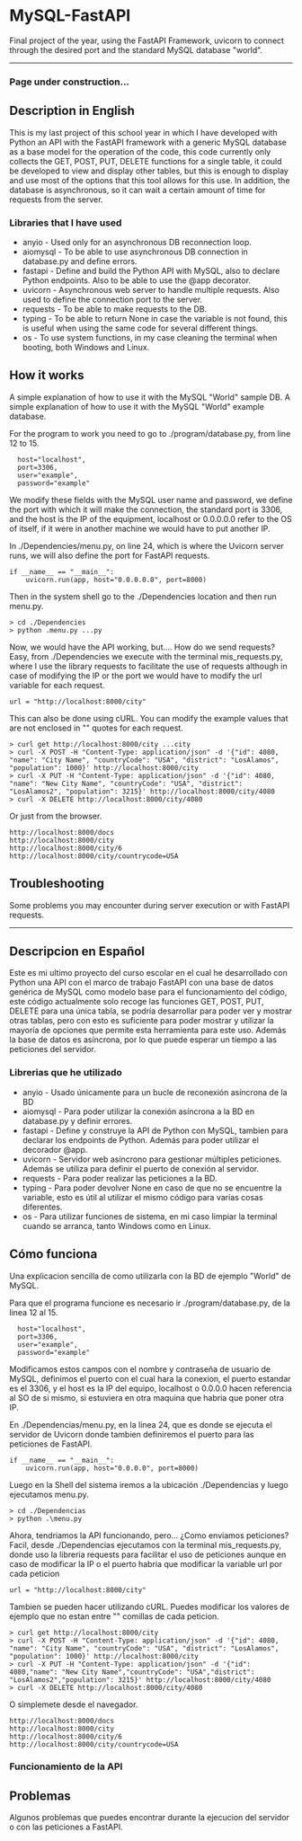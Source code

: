 # MySQL-FastAPI

Final project of the year, using the FastAPI Framework, uvicorn to connect through the desired port and the standard MySQL database "world".

---
### Page under construction...

## Description in English
This is my last project of this school year in which I have developed with Python an API with the FastAPI framework with a generic MySQL database as a base model for the operation of the code, this code currently only collects the GET, POST, PUT, DELETE functions for a single table, it could be developed to view and display other tables, but this is enough to display and use most of the options that this tool allows for this use. In addition, the database is asynchronous, so it can wait a certain amount of time for requests from the server.

### Libraries that I have used
- anyio - Used only for an asynchronous DB reconnection loop.
- aiomysql - To be able to use asynchronous DB connection in database.py and define errors.
- fastapi - Define and build the Python API with MySQL, also to declare Python endpoints. Also to be able to use the @app decorator.
- uvicorn - Asynchronous web server to handle multiple requests. Also used to define the connection port to the server.
- requests - To be able to make requests to the DB.
- typing - To be able to return None in case the variable is not found, this is useful when using the same code for several different things.
- os - To use system functions, in my case cleaning the terminal when booting, both Windows and Linux.

## How it works
A simple explanation of how to use it with the MySQL "World" sample DB.
A simple explanation of how to use it with the MySQL "World" example database.

For the program to work you need to go to ./program/database.py, from line 12 to 15.
```
  host="localhost",
  port=3306,
  user="example", 
  password="example"
```
We modify these fields with the MySQL user name and password, we define the port with which it will make the connection, the standard port is 3306, and the host is the IP of the equipment, localhost or 0.0.0.0.0 refer to the OS of itself, if it were in another machine we would have to put another IP.

In ./Dependencies/menu.py, on line 24, which is where the Uvicorn server runs, we will also define the port for FastAPI requests.
```
if __name__ == "__main__":
    uvicorn.run(app, host="0.0.0.0.0", port=8000)
```
Then in the system shell go to the ./Dependencies location and then run menu.py.

```
> cd ./Dependencies
> python .menu.py ...py
```
Now, we would have the API working, but.... How do we send requests?
Easy, from ./Dependencies we execute with the terminal mis_requests.py, where I use the library requests
to facilitate the use of requests although in case of modifying the IP or the port we would have to modify the url variable for each request.
```
url = "http://localhost:8000/city"
```

This can also be done using cURL.
You can modify the example values that are not enclosed in "" quotes for each request.
```
> curl get http://localhost:8000/city ...city
> curl -X POST -H "Content-Type: application/json" -d '{"id": 4080, "name": "City Name", "countryCode": "USA", "district": "LosAlamos", "population": 1000}' http://localhost:8000/city
> curl -X PUT -H "Content-Type: application/json" -d '{"id": 4080, "name": "New City Name", "countryCode": "USA", "district": "LosAlamos2", "population": 3215}' http://localhost:8000/city/4080
> curl -X DELETE http://localhost:8000/city/4080
```

Or just from the browser.
```
http://localhost:8000/docs
http://localhost:8000/city
http://localhost:8000/city/6
http://localhost:8000/city/countrycode=USA
```

## Troubleshooting
Some problems you may encounter during server execution or with FastAPI requests.

---

## Descripcion en Español
Este es mi ultimo proyecto del curso escolar en el cual he desarrollado con Python una API con el marco de trabajo FastAPI con una base de datos genérica de MySQL como modelo base para el funcionamiento del código, este código actualmente solo recoge las funciones GET, POST, PUT, DELETE para una única tabla, se podría desarrollar para poder ver y mostrar otras tablas, pero con esto es suficiente para poder mostrar y utilizar la mayoría de opciones que permite esta herramienta para este uso. Además la base de datos es asíncrona, por lo que puede esperar un tiempo a las peticiones del servidor.

### Librerias que he utilizado
- anyio - Usado únicamente para un bucle de reconexión asíncrona de la BD
- aiomysql - Para poder utilizar la conexión asíncrona a la BD en database.py y definir errores.
- fastapi - Define y construye la API de Python con MySQL, tambien para declarar los endpoints de Python. Además para poder utilizar el decorador @app.
- uvicorn - Servidor web asíncrono para gestionar múltiples peticiones. Además se utiliza para  definir el puerto de conexión al servidor.
- requests - Para poder realizar las peticiones a la BD.
- typing - Para poder devolver None en caso de que no se encuentre la variable, esto es útil al utilizar el mismo código para varias cosas diferentes.
- os - Para utilizar funciones de sistema, en mi caso limpiar la terminal cuando se arranca, tanto Windows como en Linux.

## Cómo funciona
Una explicacion sencilla de como utilizarla con la BD de ejemplo "World" de MySQL.

Para que el programa funcione es necesario ir ./program/database.py, de la linea 12 al 15.
```
  host="localhost",
  port=3306,
  user="example", 
  password="example"
```
Modificamos estos campos con el nombre y contraseña de usuario de MySQL, definimos el puerto con el cual hara la conexion, el puerto estandar es el 3306, y el host es la IP del equipo, localhost o 0.0.0.0 hacen referencia al SO de si mismo, si estuviera en otra maquina que habria que poner otra IP.

En ./Dependencias/menu.py, en la linea 24, que es donde se ejecuta el servidor de Uvicorn donde tambien definiremos el puerto para las peticiones de FastAPI.
```
if __name__ == "__main__":
    uvicorn.run(app, host="0.0.0.0", port=8000)
```
Luego en la Shell del sistema iremos a la ubicación ./Dependencias y luego ejecutamos menu.py.

```
> cd ./Dependencias
> python .\menu.py
```
Ahora, tendriamos la API funcionando, pero... ¿Como enviamos peticiones?
Facil, desde ./Dependencias ejecutamos con la terminal mis_requests.py, donde uso la libreria requests
para facilitar el uso de peticiones aunque en caso de modificar la IP o el puerto habria que modificar la variable url por cada peticion
```
url = "http://localhost:8000/city"
```

Tambien se pueden hacer utilizando cURL.
Puedes modificar los valores de ejemplo que no estan entre "" comillas de cada peticion.
```
> curl get http://localhost:8000/city
> curl -X POST -H "Content-Type: application/json" -d '{"id": 4080, "name": "City Name", "countryCode": "USA", "district": "LosAlamos", "population": 1000}' http://localhost:8000/city
> curl -X PUT -H "Content-Type: application/json" -d '{"id": 4080,"name": "New City Name","countryCode": "USA","district": "LosAlamos2","population": 3215}' http://localhost:8000/city/4080
> curl -X DELETE http://localhost:8000/city/4080
```

O simplemete desde el navegador.
```
http://localhost:8000/docs
http://localhost:8000/city
http://localhost:8000/city/6
http://localhost:8000/city/countrycode=USA
```

### Funcionamiento de la API



## Problemas
Algunos problemas que puedes encontrar durante la ejecucion del servidor o con las peticiones a FastAPI.


